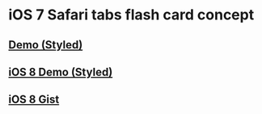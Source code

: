 # iOS 7 Safari tabs flash card concept


## [Demo (Styled)](https://dl.dropboxusercontent.com/u/22385451/_0/iOS-7-Safari-tabs-flash-card-concept.html)
## [iOS 8 Demo (Styled)](https://dl.dropboxusercontent.com/u/22385451/_0/iOS-8-Safari-tabs-flash-card-concept.html)
## [iOS 8 Gist](https://gist.github.com/danieljstwrt/26d6c4333e36eb939ae0)
